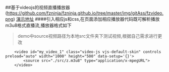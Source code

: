 ##基于videojs的视频直播播放器
(https://github.com/fzninja/fzninja.github.io/tree/master/img/gitAss/fzvideo.png)
[演示地址](https://fzninja.github.io/#/assembly/fz-live)
####引入相应js和css,在页面添加相应播放器代码既可解析播放m3u8格式直播流,播放器格式如下
 > demo中source视频路径为本地src文件夹下测试视频,根据自己需求进行更改

		<video id="my_video_1" class="video-js vjs-default-skin" controls preload="auto" width="1000" height="500" data-setup='{}'>
    		<source src="./src/z.m3u8" type="application/x-mpegURL">
 		</video>

